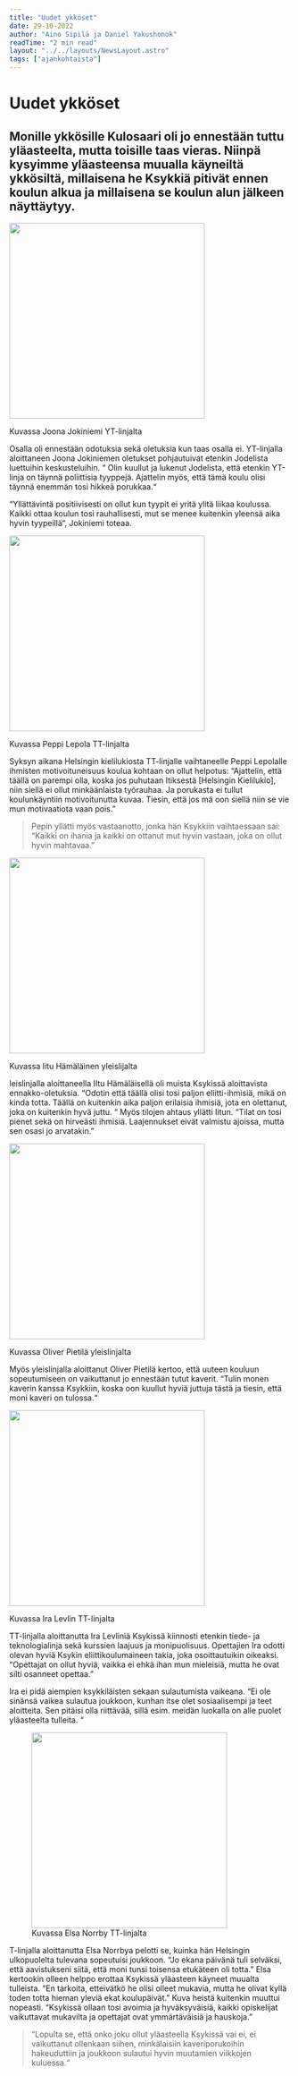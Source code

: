 ```yaml
---
title: "Uudet ykköset"
date: 29-10-2022
author: "Aino Sipilä ja Daniel Yakushonok"
readTime: "2 min read"
layout: "../../layouts/NewsLayout.astro"
tags: ["ajankohtaista"] 
---
```


# Uudet ykköset

## Monille ykkösille Kulosaari oli jo ennestään tuttu yläasteelta, mutta toisille taas vieras. Niinpä kysyimme yläasteensa muualla käyneiltä ykkösiltä, millaisena he Ksykkiä pitivät ennen koulun alkua ja millaisena se koulun alun jälkeen näyttäytyy.

<img src="/images/uudet_ykköset_Joona.jpg" width="350">

Kuvassa Joona Jokiniemi YT-linjalta


Osalla oli ennestään odotuksia sekä oletuksia kun taas osalla ei. YT-linjalla aloittaneen Joona Jokiniemen oletukset pohjautuivat etenkin Jodelista luettuihin keskusteluihin. “ Olin kuullut ja lukenut Jodelista, että etenkin YT-linja on täynnä poliittisia tyyppejä. Ajattelin myös, että tämä koulu olisi täynnä enemmän tosi hikkeä porukkaa.“

“Yllättävintä positiivisesti on ollut kun tyypit ei yritä ylitä liikaa koulussa. Kaikki ottaa koulun tosi rauhallisesti, mut se menee kuitenkin yleensä aika hyvin tyypeillä“, Jokiniemi toteaa.

<img src="/images/uudet_ykköset_peppi.jpg" width="350">

Kuvassa Peppi Lepola TT-linjalta

Syksyn aikana Helsingin kielilukiosta TT-linjalle vaihtaneelle Peppi Lepolalle ihmisten motivoituneisuus koulua kohtaan on ollut helpotus: “Ajattelin, että täällä on parempi olla, koska jos puhutaan Itiksestä [Helsingin Kielilukio], niin siellä ei ollut minkäänlaista työrauhaa. Ja porukasta ei tullut koulunkäyntiin motivoitunutta kuvaa. Tiesin, että jos mä oon siellä niin se vie mun motivaatiota vaan pois.” 

> Pepin yllätti myös vastaanotto, jonka hän Ksykkiin vaihtaessaan sai: “Kaikki on ihania ja kaikki on ottanut mut hyvin vastaan, joka on ollut hyvin mahtavaa.”

<img src="/images/uudet_ykköset_iitu.jpg" width="350">

Kuvassa Iitu Hämäläinen yleislijalta

leislinjalla aloittaneella IItu Hämäläisellä oli muista Ksykissä aloittavista ennakko-oletuksia. “Odotin että täällä olisi tosi paljon eliitti-ihmisiä, mikä on kinda totta. Täällä on kuitenkin aika paljon erilaisia ihmisiä, jota en olettanut, joka on kuitenkin hyvä juttu. “ Myös tilojen ahtaus yllätti Iitun. “Tilat on tosi pienet sekä on hirveästi ihmisiä. Laajennukset eivät valmistu ajoissa, mutta sen osasi jo arvatakin.” 

<img src="/images/uudet_ykköset_Oliver.jpg" width="350">

Kuvassa Oliver Pietilä yleislinjalta


Myös yleislinjalla aloittanut Oliver Pietilä kertoo, että uuteen kouluun sopeutumiseen on vaikuttanut jo ennestään tutut kaverit. “Tulin monen kaverin kanssa Ksykkiin, koska oon kuullut hyviä juttuja tästä ja tiesin, että moni kaveri on tulossa.“


<img src="/images/uudet_ykköset_ira.jpg" width="350">

Kuvassa Ira Levlin TT-linjalta

TT-linjalla aloittanutta Ira Levliniä Ksykissä kiinnosti etenkin tiede- ja teknologialinja sekä kurssien laajuus ja monipuolisuus. Opettajien Ira odotti olevan hyviä Ksykin eliittikoulumaineen takia, joka osoittautuikin oikeaksi. “Opettajat on ollut hyviä, vaikka ei ehkä ihan mun mieleisiä, mutta he ovat silti osanneet opettaa.”

Ira ei pidä aiempien ksykkiläisten sekaan sulautumista vaikeana. “Ei ole sinänsä vaikea sulautua joukkoon, kunhan itse olet sosiaalisempi ja teet aloitteita. Sen pitäisi olla riittävää, sillä esim. meidän luokalla on alle puolet yläasteelta tulleita. “ 
<figure>
    <img src="/images/uudet_ykköset_elsa.jpg" width="350">
  <figcaption>Kuvassa Elsa Norrby TT-linjalta</figcaption>
</figure>
T-linjalla aloittanutta Elsa Norrbya pelotti se, kuinka hän Helsingin ulkopuolelta tulevana sopeutuisi joukkoon. “Jo ekana päivänä tuli selväksi, että aavistukseni siitä, että moni tunsi toisensa etukäteen oli totta.” Elsa kertookin olleen helppo erottaa Ksykissä yläasteen käyneet muualta tulleista. “En tarkoita, etteivätkö he olisi olleet mukavia, mutta he olivat kyllä toden totta hieman yleviä ekat koulupäivät.” Kuva heistä kuitenkin muuttui nopeasti. “Ksykissä ollaan tosi avoimia ja hyväksyväisiä, kaikki opiskelijat vaikuttavat mukavilta ja opettajat ovat ymmärtäväisiä ja hauskoja.”

> “Lopulta se, että onko joku ollut yläasteella Ksykissä vai ei, ei vaikuttanut ollenkaan siihen, minkälaisiin kaveriporukoihin hakeuduttiin ja joukkoon sulautui hyvin muutamien viikkojen kuluessa.“
